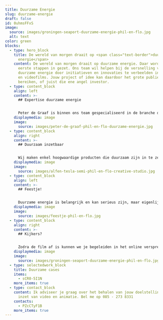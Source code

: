 ```yaml
---
title: Duurzame Energie
slug: duurzame-energie
draft: false
id: 0uhmsFFxS
image:
  source: images/groningen-seaport-duurzame-energie-phil-en-flo.jpg
  alt: text
color: green
blocks:
  - type: hero_block
    title: De wereld van morgen draait op <span class="text-border">duurzame
      energie</span>
    content: De wereld van morgen draait op duurzame energie. Daar worden nu de
      eerste stappen in gezet. Ons team wil helpen bij de versnelling van
      duurzame energie door initiatieven en innovaties te verbeelden in animatie
      en videofilms. Jouw project of idee kan daardoor het grote publiek
      bereiken, of juist die ene angel investor.
  - type: content_block
    align: left
    content: >-
      ## Expertise duurzame energie


      Peter de Graaf is binnen ons team gespecialiseerd in de branche duurzame energie en is het aanspreekpunt op dit vlak. Hij heeft veel expertise op dit gebied en samen met jou kan hij het verhaal duiden en begrijpbaar maken voor jouw doelgroep. Je kan Peter bellen op 085 -273 8331 om direct even te sparren over de mogelijkheden.
    displaymedia: image
    image:
      source: images/peter-de-graaf-phil-en-flo-duurzame-energie.jpg
  - type: content_block
    align: right
    content: >-
      ## Duurzaam inzetbaar


      Wij maken enkel hoogwaardige producten die duurzaam zijn in te zetten. Dit betekent dat de film voor langere periodes inhoudelijk relevant en bruikbaar is. Dit realiseren we door het script en de creatieve inhoudt goed door te nemen en op te stellen.
    displaymedia: image
    image:
      source: images/alfen-tesla-semi-phil-en-flo-creative-studio.jpg
  - type: content_block
    align: left
    content: >-
      ## Feestje!


      Duurzame energie is belangrijk en kan serieus zijn, maar eigenlijk proberen we er juist een feestje van te maken. Qua samenwerking met jullie en ons team en natuurlijk ook voor de eindgebruiker; de persoon die de film gaat kijken. Een feestje om samen creatief tot een prachtig product te komen en een feestje voor de kijker om naar te kijken. Mooie beelden, een boeiend verhaal en een interessante boodschap.
    displaymedia: image
    image:
      source: images/feestje-phil-en-flo.jpg
  - type: content_block
    align: right
    content: >-
      ## Kijkers?


      Zodra de film af is kunnen we je begeleiden in het online verspreiden ervan. Zo weet je zeker dat de boodschap van de film ook bij de juiste doelgroep terecht komt. Dit kan op LinkedIn, Instagram, Twitter en nog veel meer kanalen. Als je echt grote campagnes wil draaien met de film zullen we ook meerdere versies van de film maken om zo te testen welke versie het beste aanslaat bij je publiek. Bel ons direct voor vrijblijvend advies op 085 -273 8331.
    displaymedia: image
    image:
      source: images/groningen-seaport-duurzame-energie-phil-en-flo.jpg
  - type: selectedwork_block
    title: Duurzame cases
    items:
      - sCR0-5I1N
    more_items: true
  - type: contact_block
    content: Ik adviseer je graag over het behalen van jouw doelstellingen met de
      inzet van video en animatie. Bel me op 085 - 273 8331
    contacts:
      - PZcCTyF1B
    more_items: true
---
```

